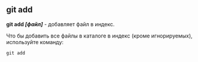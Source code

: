 ## git add

**git add *[файл]*** - добавляет файл в индекс.

Что бы добавить все файлы в каталоге в индекс (кроме игнорируемых), используйте команду:

```bash=
git add
```
